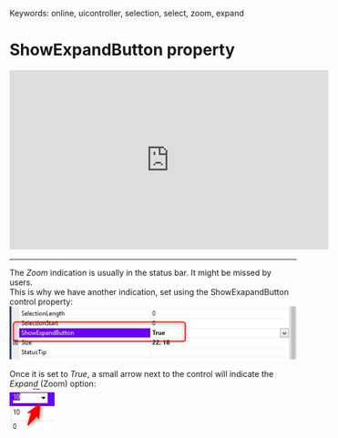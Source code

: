 ﻿Keywords: online, uicontroller, selection, select, zoom, expand

# ShowExpandButton property

<iframe width="560" height="315" src="https://www.youtube.com/embed/mFiZbpehWS8?list=PL1DEQjXG2xnKzD8ASzFC1KFYHRQKVk2nC" frameborder="0" allowfullscreen></iframe>

---

The *Zoom* indication is usually in the status bar. It might be missed by users.  
This is why we have another indication, set using the ShowExapandButton control property:
![2018 03 07 15H39 36](2018-03-07_15h39_36.jpg)

Once it is set to *True*, a small arrow next to the control will indicate the *Expand* (Zoom) option:  
![2018 03 07 15H41 41](2018-03-07_15h41_41.jpg)
